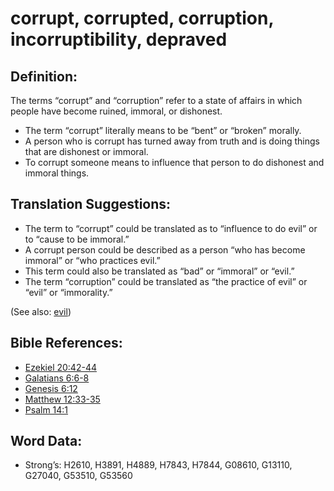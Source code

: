 # corrupt, corrupted, corruption, incorruptibility, depraved

## Definition:

The terms “corrupt” and “corruption” refer to a state of affairs in which people have become ruined, immoral, or dishonest.

* The term “corrupt” literally means to be “bent” or “broken” morally.
* A person who is corrupt has turned away from truth and is doing things that are dishonest or immoral.
* To corrupt someone means to influence that person to do dishonest and immoral things.

## Translation Suggestions:

* The term to “corrupt” could be translated as to “influence to do evil” or to “cause to be immoral.”
* A corrupt person could be described as a person “who has become immoral” or “who practices evil.”
* This term could also be translated as “bad” or “immoral” or “evil.”
* The term “corruption” could be translated as “the practice of evil” or “evil” or “immorality.”

(See also: [evil](../kt/evil.md))

## Bible References:

* [Ezekiel 20:42-44](rc://en/tn/help/ezk/20/42)
* [Galatians 6:6-8](rc://en/tn/help/gal/06/06)
* [Genesis 6:12](rc://en/tn/help/gen/06/12)
* [Matthew 12:33-35](rc://en/tn/help/mat/12/33)
* [Psalm 14:1](rc://en/tn/help/psa/014/1)

## Word Data:

* Strong’s: H2610, H3891, H4889, H7843, H7844, G08610, G13110, G27040, G53510, G53560
